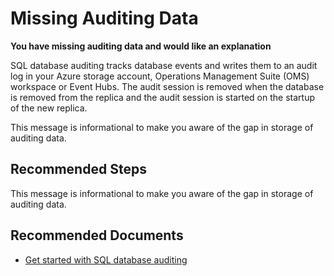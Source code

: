 <properties
	pageTitle="security, privacy and compliance/missingauditing"
	description="security, privacy and compliance/missingauditing"
	infoBubbleText="Informational message about missing auditing data.  See details on the right."
	service="microsoft.sql"
	resource="servers"
	authoralias="scfitzge"
	authors="fitzgeraldsw"
	ms.author="scfitzge"
	displayOrder=""
	articleId="IsMissingAuditing_C355ADE8-6C0E-4F8E-8C2C-940F2196F1DA"
	diagnosticScenario="missingAuditData"
	selfHelpType="diagnostics"
	supportTopicIds="32630407"
	resourceTags=""
	productPesIds="13491"
	cloudEnvironments="public"
/>

# Missing Auditing Data

**You have missing auditing data and would like an explanation**  
<!--issueDescription-->
SQL database auditing  tracks database events and writes them to an audit log in your Azure storage account, Operations Management Suite (OMS) workspace or Event Hubs. The audit session is removed when the database is removed from the replica and the audit session is started on the startup of the new replica.
<!--/issueDescription-->

This message is informational to make you aware of the gap in storage of auditing data.

## **Recommended Steps**
This message is informational to make you aware of the gap in storage of auditing data.

## **Recommended Documents**

* [Get started with SQL database auditing](https://docs.microsoft.com/azure/sql-database/sql-database-auditing)